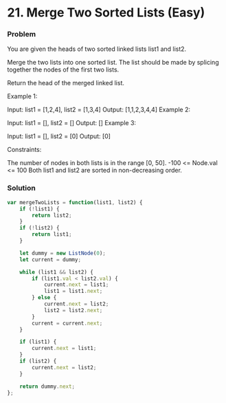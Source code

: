 # 21. Merge Two Sorted Lists (Easy)

### Problem

You are given the heads of two sorted linked lists list1 and list2.

Merge the two lists into one sorted list. The list should be made by splicing together the nodes of the first two lists.

Return the head of the merged linked list.

Example 1:

Input: list1 = [1,2,4], list2 = [1,3,4]
Output: [1,1,2,3,4,4]
Example 2:

Input: list1 = [], list2 = []
Output: []
Example 3:

Input: list1 = [], list2 = [0]
Output: [0]


Constraints:

The number of nodes in both lists is in the range [0, 50].
-100 <= Node.val <= 100
Both list1 and list2 are sorted in non-decreasing order.

### Solution

```js
var mergeTwoLists = function(list1, list2) {
    if (!list1) {
        return list2;
    }
    if (!list2) {
        return list1;
    }

    let dummy = new ListNode(0);
    let current = dummy;

    while (list1 && list2) {
        if (list1.val < list2.val) {
            current.next = list1;
            list1 = list1.next;
        } else {
            current.next = list2;
            list2 = list2.next;
        }
        current = current.next;
    }

    if (list1) {
        current.next = list1;
    }
    if (list2) {
        current.next = list2;
    }

    return dummy.next;
};
```
